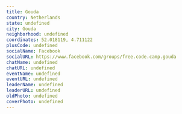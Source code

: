 ```yaml
---
title: Gouda
country: Netherlands
state: undefined
city: Gouda
neighborhood: undefined
coordinates: 52.018119, 4.711122
plusCode: undefined
socialName: Facebook
socialURL: https://www.facebook.com/groups/free.code.camp.gouda
chatName: undefined
chatURL: undefined
eventName: undefined
eventURL: undefined
leaderName: undefined
leaderURL: undefined
oldPhoto: undefined
coverPhoto: undefined
---
```

